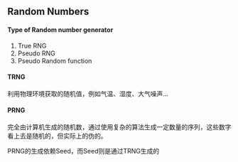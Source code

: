 
## Random Numbers
#### Type of Random number generator
1. True RNG
2. Pseudo RNG
3. Pseudo Random function


#### TRNG
利用物理环境获取的随机值，例如气温、湿度、大气噪声...

#### PRNG
完全由计算机生成的随机数，通过使用复杂的算法生成一定数量的序列，这些数字看上去是随机的，但实际上的伪的。

PRNG的生成依赖Seed，而Seed则是通过TRNG生成的